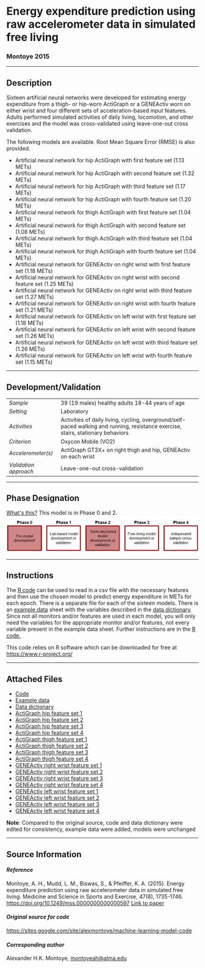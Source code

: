 # Energy expenditure prediction using raw accelerometer data in simulated free living
### Montoye 2015
---

## Description
Sixteen artificial neural networks were developed for estimating energy expenditure from a thigh- or hip-worn ActiGraph or a GENEActiv worn on either wrist and four different sets of acceleration-based input features. Adults performed simulated activities of daily living, locomotion, and other exercises and the model was cross-validated using leave-one-out cross validation.

The following models are available. Root Mean Square Error (RMSE) is also provided.
* Artificial neural network for hip ActiGraph with first feature set (1.13 METs)
* Artificial neural network for hip ActiGraph with second feature set (1.32 METs)
* Artificial neural network for hip ActiGraph with third feature set (1.17 METs)
* Artificial neural network for hip ActiGraph with fourth feature set (1.20 METs)
* Artificial neural network for thigh ActiGraph with first feature set (1.04 METs)
* Artificial neural network for thigh ActiGraph with second feature set (1.08 METs)
* Artificial neural network for thigh ActiGraph with third feature set (1.04 METs)
* Artificial neural network for thigh ActiGraph with fourth feature set (1.04 METs)
* Artificial neural network for GENEActiv on right wrist with first feature set (1.18 METs)
* Artificial neural network for GENEActiv on right wrist with second feature set (1.25 METs)
* Artificial neural network for GENEActiv on right wrist with third feature set (1.27 METs)
* Artificial neural network for GENEActiv on right wrist with fourth feature set (1.21 METs)
* Artificial neural network for GENEActiv on left wrist with first feature set (1.18 METs)
* Artificial neural network for GENEActiv on left wrist with second feature set (1.26 METs)
* Artificial neural network for GENEActiv on left wrist with third feature set (1.26 METs)
* Artificial neural network for GENEActiv on left wrist with fourth feature set (1.15 METs)


---

## Development/Validation

|  |  |
| ------------- | ------------- |
| *Sample*  |39 (19 males) healthy adults 18-44 years of age |
| *Setting*  |Laboratory |
| *Activities*  |Activities of daily living, cycling, overground/self-paced walking and running, resistance exercise, stairs, stationary behaviors   |
| *Criterion* |Oxycon Mobile (VO2)   |
| *Accelerometer(s)* |ActiGraph GT3X+ on right thigh and hip, GENEActiv on each wrist   |
| *Validation approach* |Leave-one-out cross-validation   |



---
## Phase Designation
[What's this?](https://github.com/clevengerkimberly/AccelerometerRepository/blob/a76916ebe2a6002b20cdc6ef39c889d62ce9d6ae/phase%20_images/phase.md)
This model is in Phase 0 and 2.
![image](https://github.com/clevengerkimberly/AccelerometerRepository/blob/main/phase%20_images/Phase02.JPG)

---
## Instructions
The [R code](https://github.com/clevengerkimberly/AccelerometerRepository/blob/main/Montoye2015/code.R) can be used to read in a csv file with the necessary features and then use the chosen model to predict energy expenditure in METs for each epoch. There is a separate file for each of the sixteen models. There is an [example data](https://github.com/clevengerkimberly/AccelerometerRepository/blob/main/Montoye2015/sample_data.csv) sheet with the variables described in the [data dictionary](https://github.com/clevengerkimberly/AccelerometerRepository/blob/main/Montoye2015/datadictionary.csv). Since not all monitors and/or features are used in each model, you will only need the variables for the appropriate monitor and/or features, not every variable present in the example data sheet. Further instructions are in the [R code.](https://github.com/clevengerkimberly/AccelerometerRepository/blob/main/Montoye2015/code.R)

This code relies on R software which can be downloaded for free at https://www.r-project.org/

---
## Attached Files
* [Code](https://github.com/clevengerkimberly/AccelerometerRepository/blob/main/Montoye2015/code.R)
* [Example data](https://github.com/clevengerkimberly/AccelerometerRepository/blob/main/Montoye2015/sample_data.csv)
* [Data dictionary](https://github.com/clevengerkimberly/AccelerometerRepository/blob/main/Montoye2015/datadictionary.csv)
* [ActiGraph hip feature set 1](https://github.com/clevengerkimberly/AccelerometerRepository/blob/main/Montoye2015/AGhipANN_FeatureSet1.RData)
* [ActiGraph hip feature set 2](https://github.com/clevengerkimberly/AccelerometerRepository/blob/main/Montoye2015/AGhipANN_FeatureSet2.RData)
* [ActiGraph hip feature set 3](https://github.com/clevengerkimberly/AccelerometerRepository/blob/main/Montoye2015/AGhipANN_FeatureSet3.RData)
* [ActiGraph hip feature set 4](https://github.com/clevengerkimberly/AccelerometerRepository/blob/main/Montoye2015/AGhipANN_FeatureSet4.RData)
* [ActiGraph thigh feature set 1](https://github.com/clevengerkimberly/AccelerometerRepository/blob/main/Montoye2015/AGthighANN_FeatureSet1.RData)
* [ActiGraph thigh feature set 2](https://github.com/clevengerkimberly/AccelerometerRepository/blob/main/Montoye2015/AGthighANN_FeatureSet2.RData)
* [ActiGraph thigh feature set 3](https://github.com/clevengerkimberly/AccelerometerRepository/blob/main/Montoye2015/AGthighANN_FeatureSet3.RData)
* [ActiGraph thigh feature set 4](https://github.com/clevengerkimberly/AccelerometerRepository/blob/main/Montoye2015/AGthighANN_FeatureSet4.RData)
* [GENEActiv right wrist feature set 1](https://github.com/clevengerkimberly/AccelerometerRepository/blob/main/Montoye2015/GErightANN_FeatureSet1.RData)
* [GENEActiv right wrist feature set 2](https://github.com/clevengerkimberly/AccelerometerRepository/blob/main/Montoye2015/GErightANN_FeatureSet2.RData)
* [GENEActiv right wrist feature set 3](https://github.com/clevengerkimberly/AccelerometerRepository/blob/main/Montoye2015/GErightANN_FeatureSet3.RData)
* [GENEActiv right wrist feature set 4](https://github.com/clevengerkimberly/AccelerometerRepository/blob/main/Montoye2015/GErightANN_FeatureSet4.RData)
* [GENEActiv left wrist feature set 1](https://github.com/clevengerkimberly/AccelerometerRepository/blob/main/Montoye2015/GEleftANN_FeatureSet1.RData)
* [GENEActiv left wrist feature set 2](https://github.com/clevengerkimberly/AccelerometerRepository/blob/main/Montoye2015/GEleftANN_FeatureSet2.RData)
* [GENEActiv left wrist feature set 3](https://github.com/clevengerkimberly/AccelerometerRepository/blob/main/Montoye2015/GEleftANN_FeatureSet3.RData)
* [GENEActiv left wrist feature set 4](https://github.com/clevengerkimberly/AccelerometerRepository/blob/main/Montoye2015/GEleftANN_FeatureSet4.RData)


**Note**: Compared to the original source, code and data dictionary were edited for consistency, example data were added, models were unchanged


---
## Source Information
#### *Reference*
Montoye, A. H., Mudd, L. M., Biswas, S., & Pfeiffer, K. A. (2015). Energy expenditure prediction using raw accelerometer data in simulated free living. Medicine and Science in Sports and Exercise, 47(8), 1735-1746. https://doi.org/10.1249/mss.0000000000000597 [Link to paper](https://github.com/clevengerkimberly/AccelerometerRepository/blob/main/Montoye2015/Montoye2015.pdf)



#### *Original source for code*
https://sites.google.com/site/alexmontoye/machine-learning-model-code



#### *Corresponding author*
Alexander H.K. Montoye, montoyeah@alma.edu
